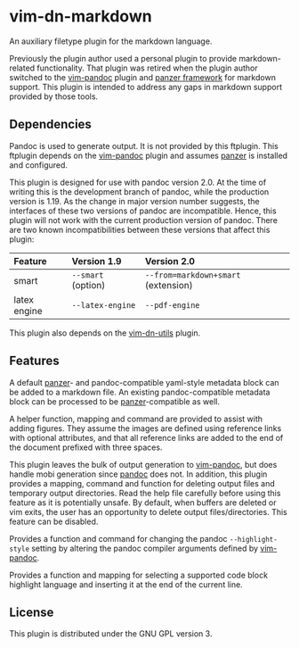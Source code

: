 # vim-dn-markdown #

An auxiliary filetype plugin for the markdown language.

Previously the plugin author used a personal plugin to provide markdown-
related functionality. That plugin was retired when the plugin author switched
to the [vim-pandoc](https://github.com/vim-pandoc/vim-pandoc) plugin and [panzer
framework](https://github.com/msprev/panzer) for markdown support. This plugin
is intended to address any gaps in markdown support provided by those tools.

## Dependencies ##

Pandoc is used to generate output. It is not provided by this ftplugin. This
ftplugin depends on the [vim-pandoc](https://github.com/vim-pandoc/vim-pandoc)
plugin and assumes [panzer](https://github.com/msprev/panzer) is installed and
configured.

This plugin is designed for use with pandoc version 2.0. At the time of writing
this is the development branch of pandoc, while the production version is 1.19.
As the change in major version number suggests, the interfaces of these two
versions of pandoc are incompatible. Hence, this plugin will not work with the
current production version of pandoc. There are two known incompatibilities
between these versions that affect this plugin:

| Feature    | Version 1.9      | Version 2.0                       |
|:-----------|:-----------------|:----------------------------------|
|smart       |`--smart` (option)|`--from=markdown+smart` (extension)|
|latex engine|`--latex-engine`  |`--pdf-engine`                     |

This plugin also depends on the
[vim-dn-utils](https://github.com/dnebauer/vim-dn-utils) plugin.

## Features ##

A default [panzer](https://github.com/msprev/panzer)- and pandoc-compatible
yaml-style metadata block can be added to a markdown file. An existing
pandoc-compatible metadata block can be processed to be
[panzer](https://github.com/msprev/panzer)-compatible as well.

A helper function, mapping and command are provided to assist with adding
figures. They assume the images are defined using reference links with optional
attributes, and that all reference links are added to the end of the document
prefixed with three spaces.

This plugin leaves the bulk of output generation to
[vim-pandoc](https://github.com/vim-pandoc/vim-pandoc), but does handle mobi
generation since [pandoc](https://pandoc.org/) does not. In addition, this
plugin provides a mapping, command and function for deleting output files and
temporary output directories. Read the help file carefully before using this
feature as it is potentially unsafe. By default, when buffers are deleted or
vim exits, the user has an opportunity to delete output files/directories. This
feature can be disabled.

Provides a function and command for changing the pandoc `--highlight-style`
setting by altering the pandoc compiler arguments defined by
[vim-pandoc](https://github.com/vim-pandoc/vim-pandoc).

Provides a function and mapping for selecting a supported code block highlight
language and inserting it at the end of the current line.

## License ##

This plugin is distributed under the GNU GPL version 3.

